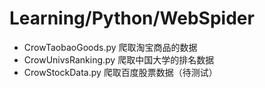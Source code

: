 # Learning/Python/WebSpider

* CrowTaobaoGoods.py 爬取淘宝商品的数据
* CrowUnivsRanking.py 爬取中国大学的排名数据
* CrowStockData.py 爬取百度股票数据（待测试）